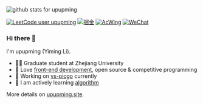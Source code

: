 <img  src="https://github-readme-stats.vercel.app/api?username=upupming&show_icons=true&icon_color=0366d6&bg_color=ffffff&hide_title=false" alt="github stats for upupming">

[![LeetCode user upupming](https://img.shields.io/badge/dynamic/json?style=flat-square&labelColor=black&color=%23ffa116&label=Solved&query=solvedOverTotal&url=https%3A%2F%2Fleetcode-badge.vercel.app%2Fapi%2Fusers%2Fupupming&logo=leetcode&logoColor=yellow)](https://leetcode.com/upupming/)
[![掘金](https://img.shields.io/badge/%E6%8E%98%E9%87%91-@upupming-blue.svg?style=flat-square&logo=Juejin)](https://juejin.cn/user/2858385964539352/posts)
[![AcWing](https://img.shields.io/badge/AcWing-@YimingLi-brightgreen.svg?style=flat-square&logo=Juejin)](https://www.acwing.com/user/myspace/index/YimingLi/)
[![WeChat](https://img.shields.io/badge/WeChat-yimingli--cs-brightgreen.svg?style=flat-square&logo=Juejin)](wechat_qr_code.jpg?raw=true)

### Hi there 👋

I'm upupming (Yiming Li).

- 👨‍🎓 Graduate student at Zhejiang University
- 🍒 Love [front-end development](https://github.com/upupming/frontend-learning-map), open source & competitive programming
- 🍉 Working on [vs-picgo](https://github.com/PicGo/vs-picgo/) currently
- 🍋 I am actively learning [algorithm](https://github.com/upupming/algorithm)

More details on [upupming.site](https://upupming.site/).
